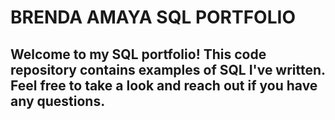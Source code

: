 # BRENDA AMAYA SQL PORTFOLIO

## Welcome to my SQL portfolio! This code repository contains examples of SQL I've written. Feel free to take a look and reach out if you have any questions.
